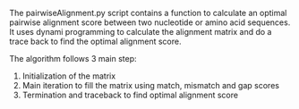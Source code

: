 The pairwiseAlignment.py script contains a function to calculate an optimal pairwise alignment score between two nucleotide or amino acid sequences. It uses dynami programming to calculate the alignment matrix and do a trace back to find the optimal alignment score.

The algorithm follows 3 main step:
1. Initialization of the matrix
2. Main iteration to fill the matrix using match, mismatch and gap scores
3. Termination and traceback to find optimal alignment score
